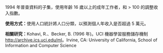 1994 年普查資料的子集，使用年齡 16 歲以上的成年工作者，和 > 100 的調整收入指數。<p> </p><b>使用方式：</b>使用人口統計將人口分類，以預測個人年收入是否超過 5 萬元。<p> </p><b>相關研究：</b>Kohavi, R.、Becker, B. (1996 年)。UCI 機器學習服務儲存機制 <a href="http://archive.ics.uci.edu/ml">http://archive.ics.uci.edu/ml</a>。Irvine, CA: University of California, School of Information and Computer Science

<!---HONumber=July15_HO1-->